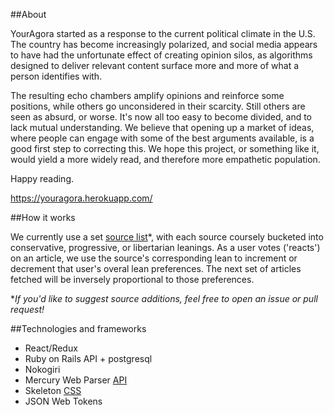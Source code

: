 ##About

YourAgora started as a response to the current political climate in the U.S. The country has become increasingly polarized, and social media appears to have had the unfortunate effect of creating opinion silos, as algorithms designed to deliver relevant content surface more and more of what a person identifies with.

The resulting echo chambers amplify opinions and reinforce some positions, while others go unconsidered in their scarcity. Still others are seen as absurd, or worse. It's now all too easy to become divided, and to lack mutual understanding. We believe that opening up a market of ideas, where people can engage with some of the best arguments available, is a good first step to correcting this. We hope this project, or something like it, would yield a more widely read, and therefore more empathetic population.

Happy reading.

https://youragora.herokuapp.com/

##How it works

We currently use a set [source list](https://github.com/wcpines/youragora/blob/master/your-agora-api/db/seeds.rb)*, with each source coursely bucketed into conservative, progressive, or libertarian leanings.  As a user votes ('reacts') on an article, we use the source's corresponding lean to increment or decrement that user's overal lean preferences. The next set of articles fetched will be inversely proportional to those preferences.  

**If you'd like to suggest source additions, feel free to open an issue or pull request!*

##Technologies and frameworks

- React/Redux
- Ruby on Rails API + postgresql
- Nokogiri
- Mercury Web Parser [API](https://github.com/wcpines/youragora/blob/master/your-agora-api/db/seeds.rb)
- Skeleton [CSS](http://getskeleton.com/)
- JSON Web Tokens
